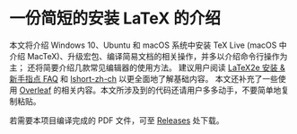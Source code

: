 # 一份简短的安装 LaTeX 的介绍

本文将介绍 Windows 10、Ubuntu 和 macOS 系统中安装 TeX Live (macOS 中介绍 MacTeX)、升级宏包、编译简易文档的相关操作，并多以介绍命令行操作为主；
还将简要介绍几款常见编辑器的使用方法。
建议用户阅读 [LaTeX2e 安装 & 新手指点 FAQ](http://www.latexstudio.net/archives/11469.html) 和 [lshort-zh-ch](http://mirrors.ctan.org/info/lshort/chinese/lshort-zh-cn.pdf) 以更全面地了解基础内容。
本文还补充了一些使用 [Overleaf](www.overleaf.com) 的相关内容。本文所涉及到的代码还请用户多多动手，不要简单地复制粘贴。

若需要本项目编译完成的 PDF 文件，可至 [Releases](https://github.com/OsbertWang/install-latex/releases/latest) 处下载。

